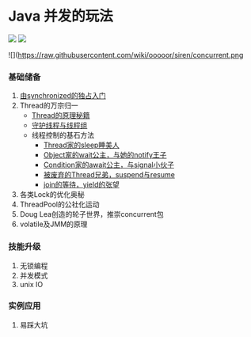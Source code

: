# Java 并发的玩法

![](https://img.shields.io/badge/notes-v1.0.1-519dd9.svg) ![](https://img.shields.io/badge/language-java-orange.svg)

![](https://raw.githubusercontent.com/wiki/ooooor/siren/concurrent.png

### 基础储备

1. [由synchronized的独占入门](https://ooooor.github.io/2018/09/01/synchronized独占世界)
2. Thread的万宗归一
   - [Thread的原理秘籍](https://ooooor.github.io/2018/09/02/Thread的基础储备/)
   - [守护线程与线程组](https://ooooor.github.io/2018/09/03/守护线程与线程组/)
   - 线程控制的基石方法 
     - [Thread家的sleep睡美人](https://ooooor.github.io/2018/09/05/sleep睡美人/)
     - [Object家的wait公主，与她的notify王子](https://ooooor.github.io/2018/09/08/wait-notify/)
     - [Condition家的await公主，与signal小伙子](https://ooooor.github.io/2018/09/09/await-signal/)
     - [被废弃的Thread兄弟，suspend与resume](https://ooooor.github.io/2018/09/10/suspend-resume/)
     - [join的等待，yield的张望](https://ooooor.github.io/2018/09/15/join-yield/)
3. 各类Lock的优化奥秘
4. ThreadPool的公社化运动
5. Doug Lea创造的轮子世界，推崇concurrent包
6. volatile及JMM的原理

### 技能升级

1. 无锁编程
2. 并发模式
3. unix IO

### 实例应用

1. 易踩大坑




